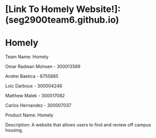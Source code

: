 # [Link To Homely Website!]:(seg2900team6.github.io)
Homely
==============
Team Name: Homely


Omar Radwan Mohsen - 300013569

Andrei Baetica - 8755885

Loic Darboux - 300004246

Matthew Malek - 300017082

Carlos Hernandez - 300007037


Product Name: Homely


Description:
A website that allows users to find and review off campus housing.
